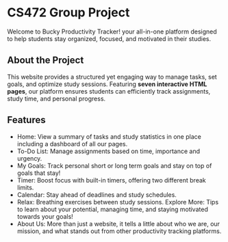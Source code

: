 # CS472 Group Project

Welcome to Bucky Productivity Tracker! your all-in-one platform designed to help students stay organized, focused, and motivated in their studies.

## About the Project
This website provides a structured yet engaging way to manage tasks, set goals, and optimize study sessions. Featuring **seven interactive HTML pages**, our platform ensures students can efficiently track assignments, study time, and personal progress.

## Features
- Home: View a summary of tasks and study statistics in one place including a dashboard of all our pages.
- To-Do List: Manage assignments based on time, importance and urgency.
- My Goals: Track personal short or long term goals and stay on top of goals that stay!
- Timer: Boost focus with built-in timers, offering two different break limits.
- Calendar: Stay ahead of deadlines and study schedules.
- Relax: Breathing exercises between study sessions. Explore More: Tips to learn about your potential, managing time, and staying motivated towards your goals!
- About Us: More than just a website, it tells a little about who we are, our mission, and what stands out from other productivity tracking platforms.
